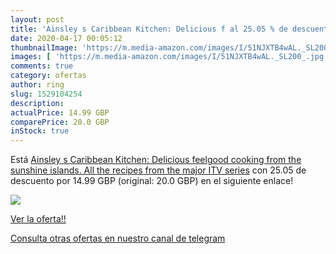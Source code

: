 ```yaml
---
layout: post
title: 'Ainsley s Caribbean Kitchen: Delicious f al 25.05 % de descuento'
date: 2020-04-17 00:05:12
thumbnailImage: 'https://m.media-amazon.com/images/I/51NJXTB4wAL._SL200_.jpg'
images: [ 'https://m.media-amazon.com/images/I/51NJXTB4wAL._SL200_.jpg' ]
comments: true
category: ofertas
author: ring
slug: 1529104254
description:
actualPrice: 14.99 GBP
comparePrice: 20.0 GBP
inStock: true
---
```


Está [Ainsley s Caribbean Kitchen: Delicious feelgood cooking from the sunshine islands. All the recipes from the major ITV series](https://www.amazon.co.uk/dp/1529104254/?tag=redken01-21) con 25.05 de descuento por 14.99 GBP (original: 20.0 GBP) en el siguiente enlace!

[![](https://m.media-amazon.com/images/I/51NJXTB4wAL._SL200_.jpg)](https://www.amazon.co.uk/dp/1529104254/?tag=redken01-21)

[Ver la oferta!!](https://www.amazon.co.uk/dp/1529104254/?tag=redken01-21)

[Consulta otras ofertas en nuestro canal de telegram](https://t.me/s/ofertas25)
